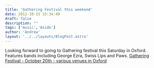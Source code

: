 ```yaml
---
title: 'Gathering Festival this weekend'
date: 2012-10-15 15:34:49
draft: false
description: ""
tags: ['music','Aside']
author: 'Andrew'
layout: '../../layouts/BlogPost.astro'
---
```


Looking forward to going to Gathering festival this Saturday in Oxford. Features bands including George Ezra, Swiss Lips and Paws. [Gathering Festival - October 20th - various venues in Oxford](http://gatheringfestival.tumblr.com/)
